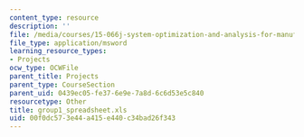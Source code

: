 ```yaml
---
content_type: resource
description: ''
file: /media/courses/15-066j-system-optimization-and-analysis-for-manufacturing-summer-2003/00f0dc573e44a415e440c34bad26f343_group1_spreadsheet.xls
file_type: application/msword
learning_resource_types:
- Projects
ocw_type: OCWFile
parent_title: Projects
parent_type: CourseSection
parent_uid: 0439ec05-fe37-6e9e-7a8d-6c6d53e5c840
resourcetype: Other
title: group1_spreadsheet.xls
uid: 00f0dc57-3e44-a415-e440-c34bad26f343
---
```

